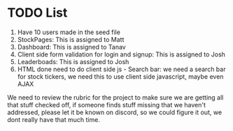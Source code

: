 # TODO List

1. Have 10 users made in the seed file
2. StockPages: This is assigned to Matt
3. Dashboard: This is assigned to Tanav
4. Client side form validation for login and signup: This is assigned to Josh
5. Leaderboads: This is assigned to Josh
6. HTML done need to do client side js - Search bar: we need a search bar for stock tickers, we need this to use client side javascript, maybe even AJAX

We need to review the rubric for the project to make sure we are getting all that stuff checked off, if someone finds stuff missing that we haven't addressed, please let it be known on discord, so we could figure it out, we dont really have that much time.
